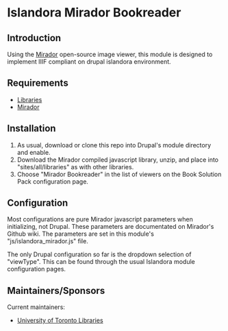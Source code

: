 # Islandora Mirador Bookreader

## Introduction

Using the [Mirador](https://github.com/IIIF/mirador) open-source image viewer, this module is designed to implement IIIF compliant on drupal islandora environment.

## Requirements

* [Libraries](https://www.drupal.org/project/libraries)
* [Mirador](http://iiif.github.io/mirador/)

## Installation

1. As usual, download or clone this repo into Drupal's module directory and enable.
2. Download the Mirador compiled javascript library, unzip, and place into "sites/all/libraries" as with other libraries.
3. Choose "Mirador Bookreader" in the list of viewers on the Book Solution Pack configuration page. 

## Configuration

Most configurations are pure Mirador javascript parameters when initializing, not Drupal. These parameters are documentated on Mirador's Github wiki. The parameters are set in this module's "js/islandora_mirador.js" file.

The only Drupal configuration so far is the dropdown selection of "viewType". This can be found through the usual Islandora module configuration pages.

## Maintainers/Sponsors

Current maintainers:

* [University of Toronto Libraries](https://github.com/utlib)

